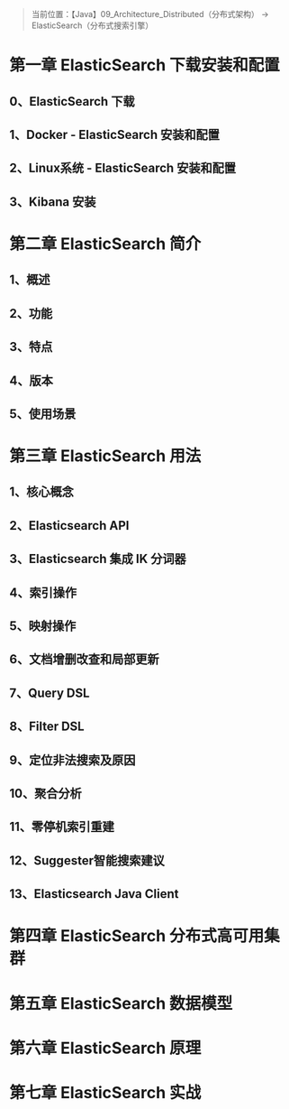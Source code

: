 > 当前位置：【Java】09_Architecture_Distributed（分布式架构） -> ElasticSearch（分布式搜索引擎）



# 第一章 ElasticSearch 下载安装和配置

## 0、ElasticSearch 下载 



## 1、Docker - ElasticSearch 安装和配置



## 2、Linux系统 - ElasticSearch 安装和配置



## 3、Kibana 安装



# 第二章 ElasticSearch 简介

## 1、概述

## 2、功能

## 3、特点

## 4、版本

## 5、使用场景



# 第三章 ElasticSearch 用法

## 1、核心概念

## 2、Elasticsearch API

## 3、Elasticsearch 集成 IK 分词器

## 4、索引操作

## 5、映射操作

## 6、文档增删改查和局部更新

## 7、Query DSL

## 8、Filter DSL

## 9、定位非法搜索及原因

## 10、聚合分析

## 11、零停机索引重建

## 12、Suggester智能搜索建议

## 13、Elasticsearch Java Client



# 第四章 ElasticSearch 分布式高可用集群



# 第五章 ElasticSearch 数据模型



# 第六章 ElasticSearch 原理



# 第七章 ElasticSearch 实战 